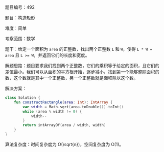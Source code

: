 题目编号：492

题目：构造矩形

难度：简单

考察范围：数学

题干：给定一个面积为 `area` 的正整数，找出两个正整数 `L` 和 `W`，使得 `L * W = area` 且 `L >= W`，并返回它们的长度和宽度。

解题思路：题目要求我们找到两个正整数，它们的乘积等于给定的面积，且它们的差值最小。我们可以从面积的平方根开始，逐步减小，找到第一个能够整除面积的数，这个数就是其中一个正整数，另一个正整数就是面积除以这个数。

解决方案：

```kotlin
class Solution {
    fun constructRectangle(area: Int): IntArray {
        var width = Math.sqrt(area.toDouble()).toInt()
        while (area % width != 0) {
            width--
        }
        return intArrayOf(area / width, width)
    }
}
```

算法复杂度：时间复杂度为 O(\sqrt{n})，空间复杂度为 O(1)。